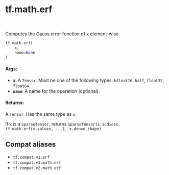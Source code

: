 <div itemscope itemtype="http://developers.google.com/ReferenceObject">
<meta itemprop="name" content="tf.math.erf" />
<meta itemprop="path" content="Stable" />
</div>

# tf.math.erf

<!-- Insert buttons and diff -->

<table class="tfo-notebook-buttons tfo-api" align="left">
</table>



Computes the Gauss error function of `x` element-wise.

``` python
tf.math.erf(
    x,
    name=None
)
```



<!-- Placeholder for "Used in" -->


#### Args:


* <b>`x`</b>: A `Tensor`. Must be one of the following types: `bfloat16`, `half`, `float32`, `float64`.
* <b>`name`</b>: A name for the operation (optional).


#### Returns:

A `Tensor`. Has the same type as `x`.

If `x` is a `SparseTensor`, returns
`SparseTensor(x.indices, tf.math.erf(x.values, ...), x.dense_shape)`


## Compat aliases

* `tf.compat.v1.erf`
* `tf.compat.v1.math.erf`
* `tf.compat.v2.math.erf`

